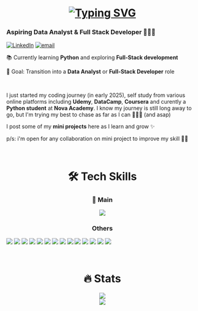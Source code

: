 <h1 align="center">
  <a href="https://git.io/typing-svg"><img src="https://readme-typing-svg.demolab.com?font=Fira+Code&pause=1000&color=F7CA3A&background=FF000000&center=true&vCenter=true&width=435&lines=Hi+there!+%F0%9F%91%8B%F0%9F%8F%BC;I'm+Selfi+Irawan" alt="Typing SVG" /></a>
</h1>

### **Aspiring Data Analyst & Full Stack Developer** 👩🏻‍💻
[![LinkedIn](https://img.shields.io/badge/LinkedIn-Selfi_Ardi_Irawan-0077B5?logo=linkedin&logoColor=white)](https://linkedin.com/in/https://www.linkedin.com/in/selfi-ardi-irawan-1556332b1/) 
[![email](https://img.shields.io/badge/Email-celpi.irawan@gmail.com-D14836?logo=gmail)](mailto:celpi.irawan@gmail.com) 

📚 Currently learning **Python** and exploring **Full-Stack development**  

🎯 Goal: Transition into a **Data Analyst** or **Full-Stack Developer** role  

<br>

I just started my coding journey (in early 2025), self study from various online platforms including **Udemy**, **DataCamp**, **Coursera** and curently a **Python student** at **Nova Academy**. I know my journey is still long away to go, but I'm trying my best to chase as far as I can 🏃🏻‍♀️ (and asap)

I post some of my **mini projects** here as I learn and grow ✨ 

p/s: i'm open for any collaboration on mini project to improve my skill ✌🏼

<br>
<h1 align="center">🛠️ Tech Skills</h1>
<h3 align="center">🚨 Main</h3>
<p align="center">
  <img src="https://skillicons.dev/icons?i=python,django,html,css&theme=light">
</p>

<h3 align="center">Others</h3>
<p>
  <img src="https://img.shields.io/badge/numpy-%23013243.svg?style=for-the-badge&logo=numpy&logoColor=white">
  <img src="https://img.shields.io/badge/Matplotlib-%23ffffff.svg?style=for-the-badge&logo=Matplotlib&logoColor=black">
  <img src="https://img.shields.io/badge/pandas-%23150458.svg?style=for-the-badge&logo=pandas&logoColor=white">
  <img src="https://img.shields.io/badge/bootstrap-%238511FA.svg?style=for-the-badge&logo=bootstrap&logoColor=white">
  <img src="https://img.shields.io/badge/javascript-%23323330.svg?style=for-the-badge&logo=javascript&logoColor=%23F7DF1E">
  <img src="https://img.shields.io/badge/php-%23777BB4.svg?style=for-the-badge&logo=php&logoColor=white">
  <img src="https://img.shields.io/badge/mysql-4479A1.svg?style=for-the-badge&logo=mysql&logoColor=white">
  <img src="https://img.shields.io/badge/dart-%230175C2.svg?style=for-the-badge&logo=dart&logoColor=white">
  <img src="https://img.shields.io/badge/Flutter-%2302569B.svg?style=for-the-badge&logo=Flutter&logoColor=white">
  <img src="https://img.shields.io/badge/sqlite-%2307405e.svg?style=for-the-badge&logo=sqlite&logoColor=white">
  <img src="https://img.shields.io/badge/github-%23121011.svg?style=for-the-badge&logo=github&logoColor=white">
  <img src="https://img.shields.io/badge/Notion-%23000000.svg?style=for-the-badge&logo=notion&logoColor=white">
  <img src="https://img.shields.io/badge/figma-%23F24E1E.svg?style=for-the-badge&logo=figma&logoColor=white">
  <img src="https://img.shields.io/badge/Canva-%2300C4CC.svg?style=for-the-badge&logo=Canva&logoColor=white">
</p><br>

<h1 align="center">🔥 Stats </h1>
<p align="center">
  <img src="https://nirzak-streak-stats.vercel.app/?user=selfiirawan&theme=vision-friendly-dark&hide_border=false"><br>
  <img src="https://github-readme-stats.vercel.app/api/top-langs/?username=selfiirawan&theme=vision-friendly-dark&hide_border=false&include_all_commits=true&count_private=true&layout=compact">
</p>
